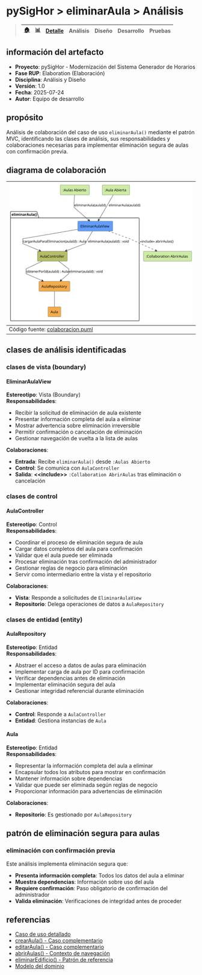 # pySigHor > eliminarAula > Análisis

> |[🏠️](/RUP/README.md)|[ 📊](https://raw.githubusercontent.com/mmasias/pySigHor/main/images/RUP/99-seguimiento/diagrama-contexto-administrador.svg)|[Detalle](/RUP/00-casos-uso/02-detalle/eliminarAula/README.md)|**Análisis**|Diseño|Desarrollo|Pruebas|
> |-|-|-|-|-|-|-|

## información del artefacto

- **Proyecto**: pySigHor - Modernización del Sistema Generador de Horarios
- **Fase RUP**: Elaboration (Elaboración)
- **Disciplina**: Análisis y Diseño
- **Versión**: 1.0
- **Fecha**: 2025-07-24
- **Autor**: Equipo de desarrollo

## propósito

Análisis de colaboración del caso de uso `eliminarAula()` mediante el patrón MVC, identificando las clases de análisis, sus responsabilidades y colaboraciones necesarias para implementar eliminación segura de aulas con confirmación previa.

## diagrama de colaboración

<div align=center>

|![Análisis: eliminarAula()](/images/RUP/01-analisis/casos-uso/eliminarAula/eliminarAula-analisis.svg)|
|-|
|Código fuente: [colaboracion.puml](colaboracion.puml)|

</div>

## clases de análisis identificadas

### clases de vista (boundary)

#### EliminarAulaView
**Estereotipo**: Vista (Boundary)  
**Responsabilidades**:
- Recibir la solicitud de eliminación de aula existente
- Presentar información completa del aula a eliminar
- Mostrar advertencia sobre eliminación irreversible
- Permitir confirmación o cancelación de eliminación
- Gestionar navegación de vuelta a la lista de aulas

**Colaboraciones**:
- **Entrada**: Recibe `eliminarAula()` desde `:Aulas Abierto`
- **Control**: Se comunica con `AulaController`
- **Salida**: **&lt;&lt;include&gt;&gt;** `:Collaboration AbrirAulas` tras eliminación o cancelación

### clases de control

#### AulaController
**Estereotipo**: Control  
**Responsabilidades**:
- Coordinar el proceso de eliminación segura de aula
- Cargar datos completos del aula para confirmación
- Validar que el aula puede ser eliminada
- Procesar eliminación tras confirmación del administrador
- Gestionar reglas de negocio para eliminación
- Servir como intermediario entre la vista y el repositorio

**Colaboraciones**:
- **Vista**: Responde a solicitudes de `EliminarAulaView`
- **Repositorio**: Delega operaciones de datos a `AulaRepository`

### clases de entidad (entity)

#### AulaRepository
**Estereotipo**: Entidad  
**Responsabilidades**:
- Abstraer el acceso a datos de aulas para eliminación
- Implementar carga de aula por ID para confirmación
- Verificar dependencias antes de eliminación
- Implementar eliminación segura del aula
- Gestionar integridad referencial durante eliminación

**Colaboraciones**:
- **Control**: Responde a `AulaController`
- **Entidad**: Gestiona instancias de `Aula`

#### Aula
**Estereotipo**: Entidad  
**Responsabilidades**:
- Representar la información completa del aula a eliminar
- Encapsular todos los atributos para mostrar en confirmación
- Mantener información sobre dependencias
- Validar que puede ser eliminada según reglas de negocio
- Proporcionar información para advertencias de eliminación

**Colaboraciones**:
- **Repositorio**: Es gestionado por `AulaRepository`

## patrón de eliminación segura para aulas

### eliminación con confirmación previa

Este análisis implementa eliminación segura que:
- **Presenta información completa**: Todos los datos del aula a eliminar
- **Muestra dependencias**: Información sobre uso del aula
- **Requiere confirmación**: Paso obligatorio de confirmación del administrador
- **Valida eliminación**: Verificaciones de integridad antes de proceder

## referencias

- [Caso de uso detallado](../../../00-casos-uso/02-detalle/eliminarAula/README.md)
- [crearAula() - Caso complementario](../crearAula/README.md)
- [editarAula() - Caso complementario](../editarAula/README.md)
- [abrirAulas() - Contexto de navegación](../abrirAulas/README.md)
- [eliminarEdificio() - Patrón de referencia](../eliminarEdificio/README.md)
- [Modelo del dominio](../../../00-casos-uso/00-modelo-del-dominio/modelo-dominio.md)